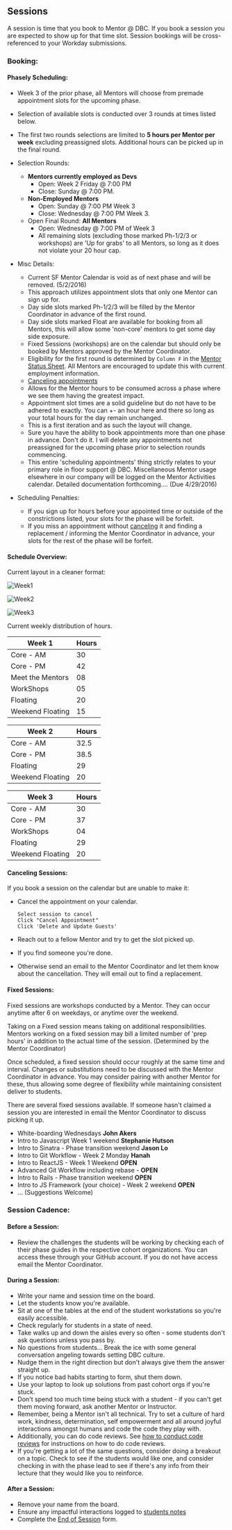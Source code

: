 ## Sessions

A session is time that you book to Mentor @ DBC. If you book a session you are expected to show up for that time slot. Session bookings will be cross-referenced to your Workday submissions.

### Booking:

#### Phasely Scheduling:

- Week 3 of the prior phase, all Mentors will choose from premade appointment slots for the upcoming phase.
- Selection of available slots is conducted over 3 rounds at times listed below.
- The first two rounds selections are limited to __5 hours per Mentor per week__ excluding preassigned slots. Additional hours can be picked up in the final round.
- Selection Rounds:
  - __Mentors currently employed as Devs__
    - Open: Week 2 Friday @ 7:00 PM
    - Close: Sunday @ 7:00 PM.
  - __Non-Employed Mentors__
    - Open: Sunday @ 7:00 PM Week 3
    - Close: Wednesday @ 7:00 PM Week 3.
  - Open Final Round: __All Mentors__
    - Open: Wednesday @ 7:00 PM of Week 3
    - All remaining slots (excluding those marked Ph-1/2/3 or workshops) are 'Up for grabs' to all Mentors, so long as it does not violate your 20 hour cap.

- Misc Details:
  - Current SF Mentor Calendar is void as of next phase and will be removed. (5/2/2016)
  - This approach utilizes appointment slots that only one Mentor can sign up for.
  - Day side slots marked Ph-1/2/3 will be filled by the Mentor Coordinator in advance of the first round.
  - Day side slots marked Float are available for booking from all Mentors, this will allow some 'non-core' mentors to get some day side exposure.
  - Fixed Sessions (workshops) are on the calendar but should only be booked by Mentors approved by the Mentor Coordinator.
  - Eligibility for the first round is determined by ```Column F``` in the [Mentor Status Sheet](https://docs.google.com/spreadsheets/d/1RgO926LYjNb4OuYwPOBIEkX3hjQNLmT-P99IEIxpmP0/edit?usp=sharing). All Mentors are encouraged to update this with current employment information.
  - [Canceling appointments](sessions.md#canceling_sessions)
  - Allows for the Mentor hours to be consumed across a phase where we see them having the greatest impact.
  - Appointment slot times are a solid guideline but do not have to be adhered to exactly. You can +- an hour here and there so long as your total hours for the day remain unchanged.
  - This is a first iteration and as such the layout will change.
  - Sure you have the ability to book appointments more than one phase in advance. Don't do it. I will delete any appointments not preassigned for the upcoming phase prior to selection rounds commencing.
  - This entire 'scheduling appointments' thing strictly relates to your primary role in floor support @ DBC. Miscellaneous Mentor usage elsewhere in our company will be logged on the Mentor Activities calendar. Detailed documentation forthcoming.... (Due 4/29/2016)

- Scheduling Penalties:
  - If you sign up for hours before your appointed time or outside of the constrictions listed, your slots for the phase will be forfeit.
  - If you miss an appointment without [canceling](sessions.md#canceling_sessions) it and finding a replacement / informing the Mentor Coordinator in advance, your slots for the rest of the phase will be forfeit.

#### Schedule Overview:

Current layout in a cleaner format:

![Week1](schedules/Week-1.png)

![Week2](schedules/Week-2.png)

![Week3](schedules/Week-3.png)

Current weekly distribution of hours.

| Week 1 | Hours |
|------|---|
| Core - AM  | 30 |
| Core - PM  | 42 |
| Meet the Mentors | 08 |
| WorkShops  | 05 |
| Floating  | 20 |
| Weekend Floating  | 15 |

| Week 2 | Hours |
|------|---|
| Core - AM  | 32.5 |
| Core - PM  | 38.5 |
| Floating | 29 |
| Weekend Floating | 20|

| Week 3 | Hours |
|------|---|
| Core - AM | 30 |
| Core - PM | 37 |
| WorkShops | 04 |
| Floating | 29 |
| Weekend Floating | 20 |

#### Canceling Sessions:

If you book a session on the calendar but are unable to make it:

  - Cancel the appointment on your calendar.

    ```
    Select session to cancel
    Click "Cancel Appointment"
    Click 'Delete and Update Guests'
    ```
  - Reach out to a fellow Mentor and try to get the slot picked up.
  - If you find someone you're done.
  - Otherwise send an email to the Mentor Coordinator and let them know about the cancellation. They will email out to find a replacement.

#### Fixed Sessions:
Fixed sessions are workshops conducted by a Mentor. They can occur anytime after 6 on weekdays, or anytime over the weekend.

Taking on a Fixed session means taking on additional responsibilities. Mentors working on a fixed session may bill a limited number of 'prep hours' in addition to the actual time of the session. (Determined by the Mentor Coordinator)

Once scheduled, a fixed session should occur roughly at the same time and interval. Changes or substitutions need to be discussed with the Mentor Coordinator in advance. You may consider pairing with another Mentor for these, thus allowing some degree of flexibility while maintaining consistent deliver to students.

There are several fixed sessions available. If someone hasn't claimed a session you are interested in email the Mentor Coordinator to discuss picking it up.
  - White-boarding Wednesdays **John Akers**
  - Intro to Javascript Week 1 weekend **Stephanie Hutson**
  - Intro to Sinatra - Phase transition weekend **Jason Lo**
  - Intro to Git Workflow - Week 2 Monday **Hanah**
  - Intro to ReactJS - Week 1 Weekend **OPEN**
  - Advanced Git Workflow including rebase - **OPEN**
  - Intro to Rails - Phase transition weekend **OPEN**
  - Intro to JS Framework (your choice) - Week 2 weekend **OPEN**
  - ... (Suggestions Welcome)

### Session Cadence:

#### Before a Session:
- Review the challenges the students will be working by checking each of their phase guides in the respective cohort organizations. You can access these through your GitHub account. If you do not have access email the Mentor Coordinator.

#### During a Session:
- Write your name and session time on the board.
- Let the students know you're available.
- Sit at one of the tables at the end of the student workstations so you're easily accessible.
- Check regularly for students in a state of need.
- Take walks up and down the aisles every so often - some students don't ask questions unless you pass by.
- No questions from students... Break the ice with some general conversation angeling towards setting DBC culture.
- Nudge them in the right direction but don't always give them the answer straight up.
- If you notice bad habits starting to form, shut them down.
- Use your laptop to look up solutions from past cohort orgs if you're stuck.
- Don't spend too much time being stuck with a student - if you can't get them moving forward, ask another Mentor or Instructor.
- Remember, being a Mentor isn't all technical. Try to set a culture of hard work, kindness, determination, self empowerment and all around joyful interactions amongst humans and code the code they play with.
- Additionally, you can do code reviews. See [how to conduct code reviews](code-review.md) for instructions on how to do code reviews.
- If you're getting a lot of the same questions, consider doing a breakout on a topic. Check to see if the students would like one, and consider checking in with the phase lead to see if there's any info from their lecture that they would like you to reinforce.

#### After a Session:
- Remove your name from the board.
- Ensure any impactful interactions logged to [students notes](https://mentor.devbootcamp.com/)
- Complete the [End of Session](https://docs.google.com/a/devbootcamp.com/forms/d/1bNIBtgy2ephY5117eHa31iFVgVRxPJAA0zzyeEqvTlA/viewform) form.
